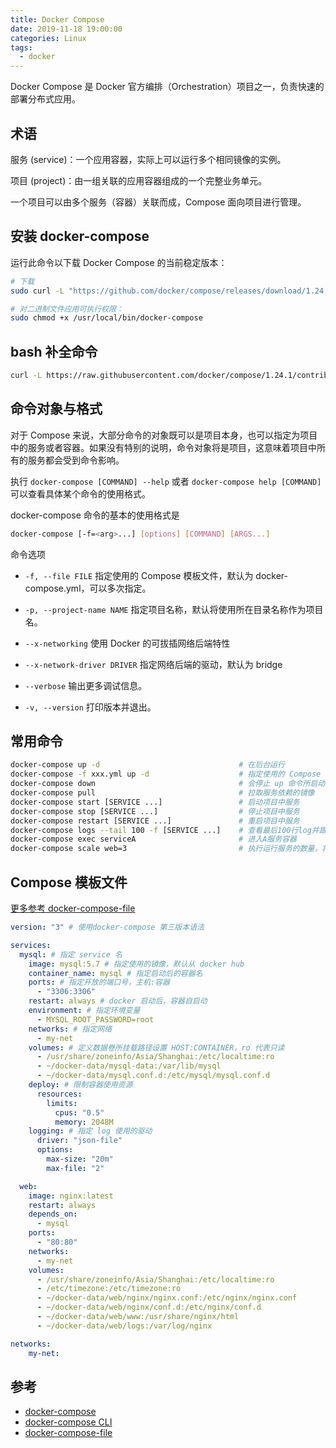 ```yaml
---
title: Docker Compose
date: 2019-11-18 19:00:00
categories: Linux
tags:
  - docker
---
```


Docker Compose 是 Docker 官方编排（Orchestration）项目之一，负责快速的部署分布式应用。

<!--more-->

## 术语

服务 (service)：一个应用容器，实际上可以运行多个相同镜像的实例。

项目 (project)：由一组关联的应用容器组成的一个完整业务单元。

一个项目可以由多个服务（容器）关联而成，Compose 面向项目进行管理。

## 安装 docker-compose

运行此命令以下载 Docker Compose 的当前稳定版本：

```bash
# 下载
sudo curl -L "https://github.com/docker/compose/releases/download/1.24.1/docker-compose-$(uname -s)-$(uname -m)" -o /usr/local/bin/docker-compose

# 对二进制文件应用可执行权限：
sudo chmod +x /usr/local/bin/docker-compose

```

## bash 补全命令

```bash
curl -L https://raw.githubusercontent.com/docker/compose/1.24.1/contrib/completion/bash/docker-compose > /etc/bash_completion.d/docker-compose
```

## 命令对象与格式

对于 Compose 来说，大部分命令的对象既可以是项目本身，也可以指定为项目中的服务或者容器。如果没有特别的说明，命令对象将是项目，这意味着项目中所有的服务都会受到命令影响。

执行 `docker-compose [COMMAND] --help` 或者 `docker-compose help [COMMAND]` 可以查看具体某个命令的使用格式。

docker-compose 命令的基本的使用格式是

```bash
docker-compose [-f=<arg>...] [options] [COMMAND] [ARGS...]
```

命令选项

- `-f, --file FILE` 指定使用的 Compose 模板文件，默认为 docker-compose.yml，可以多次指定。

- `-p, --project-name NAME` 指定项目名称，默认将使用所在目录名称作为项目名。

- `--x-networking` 使用 Docker 的可拔插网络后端特性

- `--x-network-driver DRIVER` 指定网络后端的驱动，默认为 bridge

- `--verbose` 输出更多调试信息。

- `-v, --version` 打印版本并退出。

## 常用命令

```bash
docker-compose up -d                               # 在后台运行
docker-compose -f xxx.yml up -d                    # 指定使用的 Compose 模板文件
docker-compose down                                # 会停止 up 命令所启动的容器，并移除网络, --volumes 移除数据卷
docker-compose pull                                # 拉取服务依赖的镜像
docker-compose start [SERVICE ...]                 # 启动项目中服务
docker-compose stop [SERVICE ...]                  # 停止项目中服务
docker-compose restart [SERVICE ...]               # 重启项目中服务
docker-compose logs --tail 100 -f [SERVICE ...]    # 查看最后100行log并跟随
docker-compose exec serviceA                       # 进入A服务容器
docker-compose scale web=3                         # 执行运行服务的数量，将启动3个容器运行web服务
```

## Compose 模板文件

[更多参考 docker-compose-file](https://docs.docker.com/compose/compose-file/)

```yaml
version: "3" # 使用docker-compose 第三版本语法

services:
  mysql: # 指定 service 名
    image: mysql:5.7 # 指定使用的镜像，默认从 docker hub
    container_name: mysql # 指定启动后的容器名
    ports: # 指定开放的端口号，主机:容器
      - "3306:3306"
    restart: always # docker 启动后，容器自启动
    environment: # 指定环境变量
      - MYSQL_ROOT_PASSWORD=root
    networks: # 指定网络
      - my-net
    volumes: # 定义数据卷所挂载路径设置 HOST:CONTAINER，ro 代表只读
      - /usr/share/zoneinfo/Asia/Shanghai:/etc/localtime:ro
      - ~/docker-data/mysql-data:/var/lib/mysql
      - ~/docker-data/mysql.conf.d:/etc/mysql/mysql.conf.d
    deploy: # 限制容器使用资源
      resources:
        limits:
          cpus: "0.5"
          memory: 2048M
    logging: # 指定 log 使用的驱动
      driver: "json-file"
      options:
        max-size: "20m"
        max-file: "2"

  web:
    image: nginx:latest
    restart: always
    depends_on:
      - mysql
    ports:
      - "80:80"
    networks:
      - my-net
    volumes:
      - /usr/share/zoneinfo/Asia/Shanghai:/etc/localtime:ro
      - /etc/timezone:/etc/timezone:ro
      - ~/docker-data/web/nginx/nginx.conf:/etc/nginx/nginx.conf
      - ~/docker-data/web/nginx/conf.d:/etc/nginx/conf.d
      - ~/docker-data/web/www:/usr/share/nginx/html
      - ~/docker-data/web/logs:/var/log/nginx

networks:
    my-net:
```

## 参考

- [docker-compose](https://docs.docker.com/compose/install/)
- [docker-compose CLI](https://docs.docker.com/compose/reference/overview/)
- [docker-compose-file](https://docs.docker.com/compose/compose-file/)
